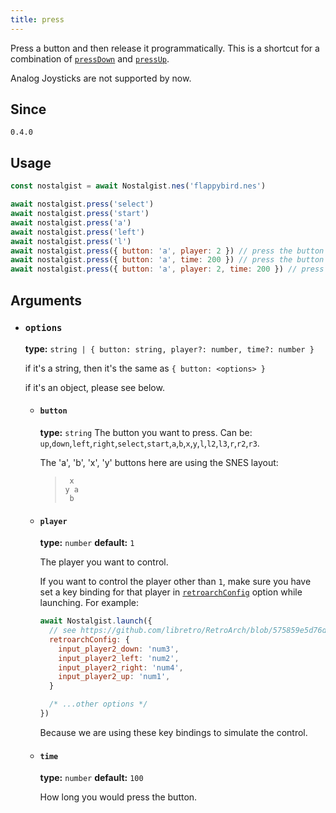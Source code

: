 ```yaml
---
title: press
---
```


Press a button and then release it programmatically. This is a shortcut for a combination of [`pressDown`](/apis/press-down) and [`pressUp`](/apis/press-up).

Analog Joysticks are not supported by now.

## Since
`0.4.0`

## Usage
```js
const nostalgist = await Nostalgist.nes('flappybird.nes')

await nostalgist.press('select')
await nostalgist.press('start')
await nostalgist.press('a')
await nostalgist.press('left')
await nostalgist.press('l')
await nostalgist.press({ button: 'a', player: 2 }) // press the button "a" on player 2's controller
await nostalgist.press({ button: 'a', time: 200 }) // press the button "a" for 200 milliseconds
await nostalgist.press({ button: 'a', player: 2, time: 200 }) // press the button "a" on player 2's controller for 200 milliseconds
```

## Arguments
+ ### `options`

  **type:** `string | { button: string, player?: number, time?: number }`

  if it's a string, then it's the same as `{ button: <options> }`

  if it's an object, please see below.

  + #### `button`
    **type:** `string`
    The button you want to press. Can be: `up`,`down`,`left`,`right`,`select`,`start`,`a`,`b`,`x`,`y`,`l`,`l2`,`l3`,`r`,`r2`,`r3`.

    The 'a', 'b', 'x', 'y' buttons here are using the SNES layout:
    > <pre><code> x<br>y a<br> b</code></pre>

  + #### `player`
    **type:** `number` **default:** `1`

    The player you want to control.

    If you want to control the player other than `1`, make sure you have set a key binding for that player in [`retroarchConfig`](/apis/launch#retroarchconfig) option while launching.
    For example:
    ```js
    await Nostalgist.launch({
      // see https://github.com/libretro/RetroArch/blob/575859e5d76d921cb490f55afcd0bbca90d4a742/retroarch.cfg#L468-L483
      retroarchConfig: {
        input_player2_down: 'num3',
        input_player2_left: 'num2',
        input_player2_right: 'num4',
        input_player2_up: 'num1',
      }

      /* ...other options */
    })
    ```
    Because we are using these key bindings to simulate the control.

  + #### `time`
    **type:** `number` **default:** `100`

    How long you would press the button.
